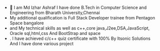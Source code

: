 - 👋 I am Md Izhar Ashraf  I have done B.Tech in Computer Science and Engineering from Bharath University,Chennai
- My additional qualification is Full Stack Developer trainee from Pentagon Space bangalore
- and My technical skills as well as c++,core java,J2ee,DSA,JavaScript, Oracle sql,html,css And BootStrap and  space 
- . I have achieved c/c++ quiz certificate with 100%  By Itsonic Solutions
And  I have done various project

<!---
mdizharashraf152/mdizharashraf152 is a ✨ special ✨ repository because its `README.md` (this file) appears on your GitHub profile.
You can click the Preview link to take a look at your changes.
--->
